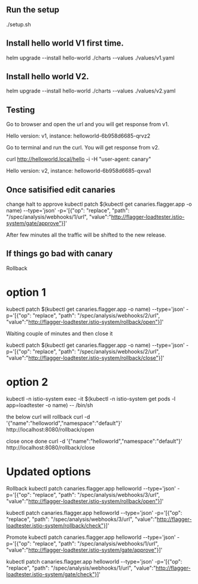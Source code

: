 ## Run the setup

./setup.sh

## Install hello world V1 first time.
helm upgrade --install hello-world ./charts --values ./values/v1.yaml

## Install hello world V2.
helm upgrade --install hello-world ./charts --values ./values/v2.yaml

## Testing

Go to browser and open the url and you will get response from v1.

Hello version: v1, instance: helloworld-6b958d6685-qrvz2

Go to terminal and run the curl. You will get response from v2.

curl http://helloworld.local/hello -i -H "user-agent: canary"

Hello version: v2, instance: helloworld-6b958d6685-qxva1


## Once satisified edit canaries
change halt to approve
kubectl patch $(kubectl get canaries.flagger.app -o name) --type='json' -p='[{"op": "replace", "path": "/spec/analysis/webhooks/1/url", "value":"http://flagger-loadtester.istio-system/gate/approve"}]'

After few minutes all the traffic will be shifted to the new release.


## If things go bad with canary

Rollback

# option 1

kubectl patch $(kubectl get canaries.flagger.app -o name) --type='json' -p='[{"op": "replace", "path": "/spec/analysis/webhooks/2/url", "value":"http://flagger-loadtester.istio-system/rollback/open"}]'

Waiting couple of minutes and then close it

kubectl patch $(kubectl get canaries.flagger.app -o name) --type='json' -p='[{"op": "replace", "path": "/spec/analysis/webhooks/2/url", "value":"http://flagger-loadtester.istio-system/rollback/close"}]'

# option 2 
kubectl -n istio-system exec -it $(kubectl -n istio-system get pods -l app=loadtester -o name) -- /bin/sh

the below curl will rollback
curl -d '{"name":"helloworld","namespace":"default"}' http://localhost:8080/rollback/open

close once done
curl -d '{"name":"helloworld","namespace":"default"}' http://localhost:8080/rollback/close


# Updated options
Rollback
kubectl patch canaries.flagger.app helloworld --type='json' -p='[{"op": "replace", "path": "/spec/analysis/webhooks/3/url", "value":"http://flagger-loadtester.istio-system/rollback/open"}]'

kubectl patch canaries.flagger.app helloworld --type='json' -p='[{"op": "replace", "path": "/spec/analysis/webhooks/3/url", "value":"http://flagger-loadtester.istio-system/rollback/check"}]'


Promote
kubectl patch canaries.flagger.app helloworld --type='json' -p='[{"op": "replace", "path": "/spec/analysis/webhooks/1/url", "value":"http://flagger-loadtester.istio-system/gate/approve"}]'

kubectl patch canaries.flagger.app helloworld --type='json' -p='[{"op": "replace", "path": "/spec/analysis/webhooks/1/url", "value":"http://flagger-loadtester.istio-system/gate/check"}]'